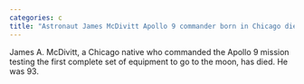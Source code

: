```yaml
---
categories: c
title: "Astronaut James McDivitt Apollo 9 commander born in Chicago dies at 93"
---
```

James A. McDivitt, a Chicago native who commanded the Apollo 9 mission testing the first complete set of equipment to go to the moon, has died. He was 93.
